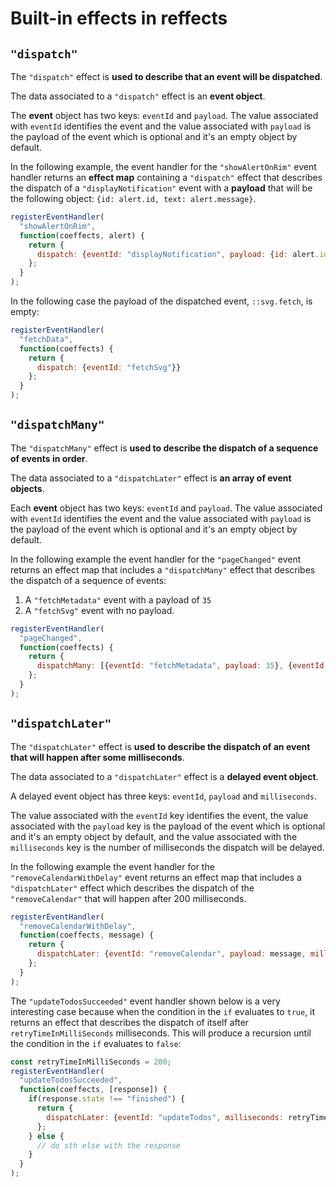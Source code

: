 # Built-in effects in reffects

## `"dispatch"`
The `"dispatch"` effect is **used to describe that an event will be dispatched**.

The data associated to a `"dispatch"` effect is an **event object**.

The **event** object has two keys: `eventId` and `payload`. The value associated with  `eventId` identifies the event and the value associated with `payload` is the payload of the event which is optional and it's an empty object by default.

In the following example, the event handler for the `"showAlertOnRim"` event handler returns an **effect map** containing a `"dispatch"` effect that describes the dispatch of a `"displayNotification"` event with a **payload** that will be the following object: `{id: alert.id, text: alert.message}`.

```js
registerEventHandler(
  "showAlertOnRim",
  function(coeffects, alert) {
    return {
      dispatch: {eventId: "displayNotification", payload: {id: alert.id, text: alert.message}}
    };
  }
);
```

In the following case the payload of the dispatched event, `::svg.fetch`, is empty:

```js
registerEventHandler(
  "fetchData",
  function(coeffects) {
    return {
      dispatch: {eventId: "fetchSvg"}}
    };
  }
);
```

##  `"dispatchMany"`
The `"dispatchMany"` effect is **used to describe the dispatch of a sequence of events in order**.

The data associated to a `"dispatchLater"` effect is **an array of event objects**.

Each **event** object has two keys: `eventId` and `payload`. The value associated with  `eventId` identifies the event and the value associated with `payload` is the payload of the event which is optional and it's an empty object by default.

In the following example the event handler for the `"pageChanged"` event returns an effect map that includes a 
`"dispatchMany"` effect  that describes the dispatch of a sequence of events:
1. A `"fetchMetadata"` event with a payload of `35` 
2. A `"fetchSvg"` event with no payload.

```js
registerEventHandler(
  "pageChanged",
  function(coeffects) {
    return {
      dispatchMany: [{eventId: "fetchMetadata", payload: 35}, {eventId: "fetchSvg"}]
    };
  }
);
```

## `"dispatchLater"`
The `"dispatchLater"` effect is **used to describe the dispatch of an event that will happen after some milliseconds**.

The data associated to a `"dispatchLater"` effect is a **delayed event object**.

A delayed event object has three keys: `eventId`, `payload` and `milliseconds`. 

The value associated with  the `eventId` key identifies the event, the value associated with the `payload` key is the payload of the event which is optional and it's an empty object by default, and the value associated with the `milliseconds` key is the number of milliseconds the dispatch will be delayed.

In the following example the event handler for the `"removeCalendarWithDelay"` event returns an effect map that includes a `"dispatchLater"` effect which describes the dispatch of the `"removeCalendar"` that will happen after 200 milliseconds.

```js
registerEventHandler(
  "removeCalendarWithDelay",
  function(coeffects, message) {
    return {
      dispatchLater: {eventId: "removeCalendar", payload: message, milliseconds: 200}
    };
  }
);
```

The `"updateTodosSucceeded"` event handler shown below is a very interesting case because when the condition in the `if` evaluates to `true`, it returns an effect that describes the dispatch of itself after `retryTimeInMilliSeconds` milliseconds. This will produce a recursion until the condition in the `if` evaluates to `false`:

```js
const retryTimeInMilliSeconds = 200;
registerEventHandler(
  "updateTodosSucceeded",
  function(coeffects, [response]) {
    if(response.state !== "finished") {
      return {
        dispatchLater: {eventId: "updateTodos", milliseconds: retryTimeInMilliSeconds}
      };
    } else {
      // do sth else with the response
    }
  }
);
```

